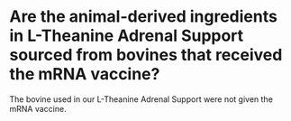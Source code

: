 # Are the animal-derived ingredients in L-Theanine Adrenal Support sourced from bovines that received the mRNA vaccine?

The bovine used in our L-Theanine Adrenal Support were not given the mRNA vaccine.